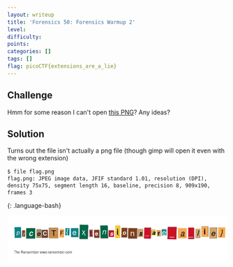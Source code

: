 ```yaml
---
layout: writeup
title: 'Forensics 50: Forensics Warmup 2'
level: 
difficulty: 
points: 
categories: []
tags: []
flag: picoCTF{extensions_are_a_lie}
---
```

## Challenge

Hmm for some reason I can't open [this PNG](writeupfiles/flag.png)? Any
ideas?

## Solution

Turns out the file isn't actually a png file (though gimp will open it
even with  
the wrong extension)

    $ file flag.png
    flag.png: JPEG image data, JFIF standard 1.01, resolution (DPI), density 75x75, segment length 16, baseline, precision 8, 909x190, frames 3
{: .language-bash}

![](writeupfiles/flag2.jpg)


